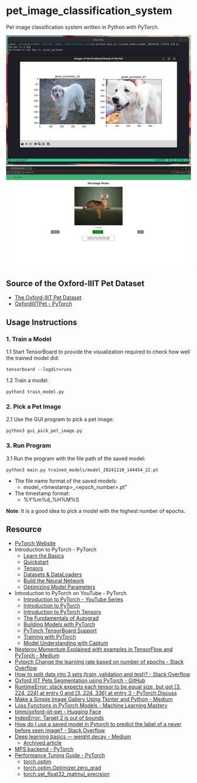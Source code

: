# pet_image_classification_system
Pet image classification system written in Python with PyTorch.

![Pet Image Classification System](./screenshots/pet_image_classification_system.webp)
![Pet Image Picker Web Application](./screenshots/pet_image_picker_web_app.webp)

## Source of the Oxford-IIIT Pet Dataset
- [The Oxford-IIIT Pet Dataset](https://www.robots.ox.ac.uk/~vgg/data/pets/)
- [OxfordIIITPet - PyTorch](https://pytorch.org/vision/stable/generated/torchvision.datasets.OxfordIIITPet.html#torchvision.datasets.OxfordIIITPet)

## Usage Instructions

### 1. Train a Model
1.1 Start TensorBoard to provide the visualization required
to check how well the trained model did:
```
tensorboard --logdir=runs
```

1.2 Train a model:
```
python3 train_model.py
```

### 2. Pick a Pet Image
2.1 Use the GUI program to pick a pet image:
```
python3 gui_pick_pet_image.py
```

### 3. Run Program
3.1 Run the program with the file path of the saved model:
```
python3 main.py trained_models/model_20241110_144454_22.pt
```

- The file name format of the saved models:
  - model_\<timestamp\>_\<epoch_number\>.pt"
- The timestamp format:
  - %Y%m%d_%H%M%S

**Note**: It is a good idea to pick a model with the highest number of epochs.

## Resource
- [PyTorch Website](https://pytorch.org)
- Introduction to PyTorch - PyTorch
  - [Learn the Basics](https://pytorch.org/tutorials/beginner/basics/intro.html)
  - [Quickstart](https://pytorch.org/tutorials/beginner/basics/quickstart_tutorial.html)
  - [Tensors](https://pytorch.org/tutorials/beginner/basics/tensorqs_tutorial.html)
  - [Datasets & DataLoaders](https://pytorch.org/tutorials/beginner/basics/data_tutorial.html)
  - [Build the Neural Network](https://pytorch.org/tutorials/beginner/basics/buildmodel_tutorial.html)
  - [Optimizing Model Parameters](https://pytorch.org/tutorials/beginner/basics/optimization_tutorial.html)
- Introduction to PyTorch on YouTube - PyTorch
  - [Introduction to PyTorch - YouTube Series](https://pytorch.org/tutorials/beginner/introyt.html)
  - [Introduction to PyTorch](https://pytorch.org/tutorials/beginner/introyt/introyt1_tutorial.html)
  - [Introduction to PyTorch Tensors](https://pytorch.org/tutorials/beginner/introyt/tensors_deeper_tutorial.html)
  - [The Fundamentals of Autograd](https://pytorch.org/tutorials/beginner/introyt/autogradyt_tutorial.html)
  - [Building Models with PyTorch](https://pytorch.org/tutorials/beginner/introyt/modelsyt_tutorial.html)
  - [PyTorch TensorBoard Support](https://pytorch.org/tutorials/beginner/introyt/tensorboardyt_tutorial.html)
  - [Training with PyTorch](https://pytorch.org/tutorials/beginner/introyt/trainingyt.html)
  - [Model Understanding with Captum](https://pytorch.org/tutorials/beginner/introyt/captumyt.html)
- [Nesterov Momentum Explained with examples in TensorFlow and PyTorch - Medium](https://medium.com/@giorgio.martinez1926/nesterov-momentum-explained-with-examples-in-tensorflow-and-pytorch-4673dbf21998)
- [Pytorch Change the learning rate based on number of epochs - Stack Overflow](https://stackoverflow.com/questions/60050586/pytorch-change-the-learning-rate-based-on-number-of-epochs)
- [How to split data into 3 sets (train, validation and test)? - Stack Overflow](https://stackoverflow.com/questions/38250710/how-to-split-data-into-3-sets-train-validation-and-test)
- [Oxford IIIT Pets Segmentation using PyTorch - GitHub](https://github.com/dhruvbird/ml-notebooks/blob/main/pets_segmentation/oxford-iiit-pets-segmentation-using-pytorch-segnet-and-depth-wise-separable-convs.ipynb)
- [RuntimeError: stack expects each tensor to be equal size, but got [3, 224, 224] at entry 0 and [3, 224, 336] at entry 3 - PyTorch Discuss](https://discuss.pytorch.org/t/runtimeerror-stack-expects-each-tensor-to-be-equal-size-but-got-3-224-224-at-entry-0-and-3-224-336-at-entry-3/87211/25)
- [Make a Simple Image Gallery Using Tkinter and Python - Medium](https://dev.to/mooict/make-a-simple-image-gallery-using-tkinter-and-python-2p4j)
- [Loss Functions in PyTorch Models - Machine Learning Mastery](https://machinelearningmastery.com/loss-functions-in-pytorch-models/)
- [timm/oxford-iiit-pet - Hugging Face](https://huggingface.co/datasets/timm/oxford-iiit-pet)
- [IndexError: Target 2 is out of bounds](https://discuss.pytorch.org/t/indexerror-target-2-is-out-of-bounds/69614/7)
- [How do I use a saved model in Pytorch to predict the label of a never before seen image? - Stack Overflow](https://stackoverflow.com/questions/51803437/how-do-i-use-a-saved-model-in-pytorch-to-predict-the-label-of-a-never-before-see)
- [Deep learning basics — weight decay - Medium](https://medium.com/analytics-vidhya/deep-learning-basics-weight-decay-3c68eb4344e9)
  - [Archived article](https://archive.is/69Glt)
- [MPS backend - PyTorch](https://pytorch.org/docs/stable/notes/mps.html)
- [Performance Tuning Guide - PyTorch](https://pytorch.org/tutorials/recipes/recipes/tuning_guide.html)
  - [torch.optim](https://pytorch.org/docs/main/optim.html)
  - [torch.optim.Optimizer.zero_grad](https://pytorch.org/docs/main/generated/torch.optim.Optimizer.zero_grad.html#torch.optim.Optimizer.zero_grad)
  - [torch.set_float32_matmul_precision](https://pytorch.org/docs/stable/generated/torch.set_float32_matmul_precision.html)
